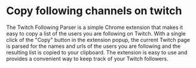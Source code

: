 # Copy following channels on twitch

The Twitch Following Parser is a simple Chrome extension that makes it easy to copy a list of the users you are following on Twitch. With a single click of the "Copy" button in the extension popup, the current Twitch page is parsed for the names and urls of the users you are following and the resulting list is copied to your clipboard. The extension is easy to use and provides a convenient way to keep track of your Twitch followers.

